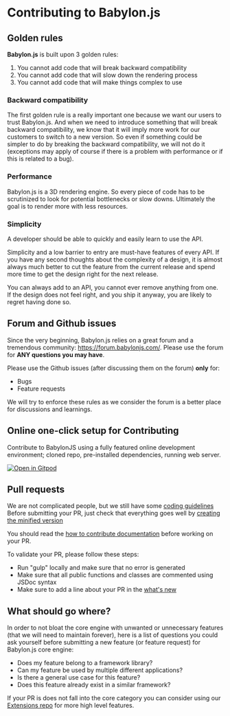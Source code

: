 # Contributing to Babylon.js

## Golden rules

**Babylon.js** is built upon 3 golden rules:

1. You cannot add code that will break backward compatibility
2. You cannot add code that will slow down the rendering process
3. You cannot add code that will make things complex to use

### Backward compatibility

The first golden rule is a really important one because we want our users to trust Babylon.js. And when we need to introduce something that will break backward compatibility, we know that it will imply more work for our customers to switch to a new version. So even if something could be simpler to do by breaking the backward compatibility, we will not do it (exceptions may apply of course if there is a problem with performance or if this is related to a bug).

### Performance

Babylon.js is a 3D rendering engine. So every piece of code has to be scrutinized to look for potential bottlenecks or slow downs. Ultimately the goal is to render more with less resources.

### Simplicity

A developer should be able to quickly and easily learn to use the API. 

Simplicity and a low barrier to entry are must-have features of every API. If you have any second thoughts about the complexity of a design, it is almost always much better to cut the feature from the current release and spend more time to get the design right for the next release. 

You can always add to an API, you cannot ever remove anything from one. If the design does not feel right, and you ship it anyway, you are likely to regret having done so.

## Forum and Github issues

Since the very beginning, Babylon.js relies on a great forum and a tremendous community: https://forum.babylonjs.com/.
Please use the forum for **ANY questions you may have**.

Please use the Github issues (after discussing them on the forum) **only** for:
- Bugs
- Feature requests

We will try to enforce these rules as we consider the forum is a better place for discussions and learnings.

## Online one-click setup for Contributing

Contribute to BabylonJS using a fully featured online development environment; cloned repo, pre-installed dependencies, running web server.

[![Open in Gitpod](https://gitpod.io/button/open-in-gitpod.svg)](https://gitpod.io/from-referrer/)

## Pull requests

We are not complicated people, but we still have some [coding guidelines](http://doc.babylonjs.com/how_to/approved_naming_conventions)
Before submitting your PR, just check that everything goes well by [creating the minified version](http://doc.babylonjs.com/resources/creating_the_mini-fied_version)

You should read the [how to contribute documentation](http://doc.babylonjs.com/how_to/how_to_start) before working on your PR.
  
To validate your PR, please follow these steps:
- Run "gulp" locally and make sure that no error is generated
- Make sure that all public functions and classes are commented using JSDoc syntax
- Make sure to add a line about your PR in the [what's new](https://github.com/BabylonJS/Babylon.js/blob/master/dist/preview%20release/what's%20new.md)
  
 ## What should go where?

In order to not bloat the core engine with unwanted or unnecessary features (that we will need to maintain forever), here is a list of questions you could ask yourself before submitting a new feature (or feature request) for Babylon.js core engine:
- Does my feature belong to a framework library?
- Can my feature be used by multiple different applications?
- Is there a general use case for this feature?
- Does this feature already exist in a similar framework?

If your PR is does not fall into the core category you can consider using our [Extensions repo](https://github.com/BabylonJS/Extensions) for more high level features.
